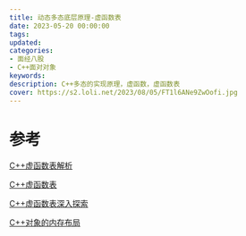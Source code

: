 ```yaml
---
title: 动态多态底层原理-虚函数表
date: 2023-05-20 00:00:00
tags:
updated:
categories:
- 面经八股
- C++面对对象
keywords:
description: C++多态的实现原理，虚函数，虚函数表
cover: https://s2.loli.net/2023/08/05/FT1l6ANe9ZwOofi.jpg
---
```


# 参考

[C++虚函数表解析](https://coolshell.cn/articles/12165.html)

[C++虚函数表](https://csguide.cn/cpp/object_oriented/virtual_function.html#c-%E5%AF%B9%E8%B1%A1%E6%A8%A1%E5%9E%8B)

[C++虚函数表深入探索](https://cloud.tencent.com/developer/article/1599283)

[C++对象的内存布局](https://coolshell.cn/articles/12176.html)